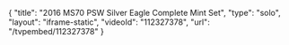 {
    "title": "2016 MS70 PSW Silver Eagle Complete Mint Set",
    "type": "solo",
    "layout": "iframe-static",
    "videoId": "112327378",
    "url": "\/tvpembed\/112327378"
}